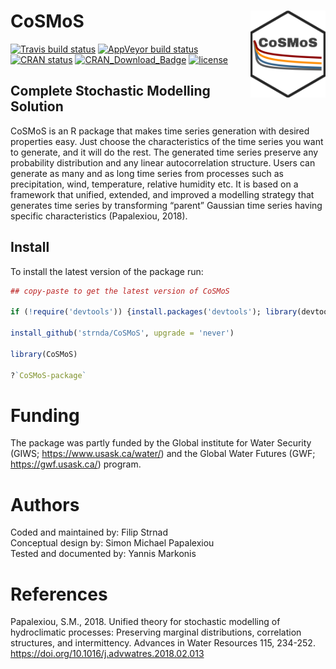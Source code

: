# CoSMoS <img src="man/figures/logo.png" align="right" width="120" />

[![Travis build status](https://travis-ci.org/strnda/CoSMoS.svg?branch=master)](https://travis-ci.org/strnda/CoSMoS)
[![AppVeyor build status](https://ci.appveyor.com/api/projects/status/github/strnda/CoSMoS?branch=master&svg=true)](https://ci.appveyor.com/project/strnda/CoSMoS)
[![CRAN status](https://www.r-pkg.org/badges/version/CoSMoS)](https://cran.r-project.org/package=CoSMoS)
[![CRAN_Download_Badge](http://cranlogs.r-pkg.org/badges/grand-total/CoSMoS)](https://CRAN.R-project.org/package=CoSMoS)
[![license](https://img.shields.io/badge/license-GPL3-lightgrey.svg)](https://choosealicense.com/)


## Complete Stochastic Modelling Solution
CoSMoS is an R package that makes time series generation with desired properties easy. Just choose the characteristics of the time series you want to generate, and it will do the rest.
The generated time series preserve any probability distribution and any linear autocorrelation structure. Users can generate as many and as long time series from processes such as precipitation, wind, temperature, relative humidity etc. It is based on a framework that unified, extended, and improved a modelling strategy that generates time series by transforming “parent” Gaussian time series having specific characteristics (Papalexiou, 2018).

## Install
To install the latest version of the package run:

```r
## copy-paste to get the latest version of CoSMoS

if (!require('devtools')) {install.packages('devtools'); library(devtools)} 

install_github('strnda/CoSMoS', upgrade = 'never')

library(CoSMoS)

?`CoSMoS-package`
```

# Funding
The package was partly funded by the Global institute for Water Security (GIWS; https://www.usask.ca/water/) and the Global Water Futures (GWF; https://gwf.usask.ca/) program.

# Authors
Coded and maintained by: Filip Strnad    
Conceptual design by: Simon Michael Papalexiou     
Tested and documented by: Yannis Markonis     

# References
Papalexiou, S.M., 2018. Unified theory for stochastic modelling of hydroclimatic processes: Preserving marginal distributions, correlation structures, and intermittency. Advances in Water Resources 115, 234-252. https://doi.org/10.1016/j.advwatres.2018.02.013
